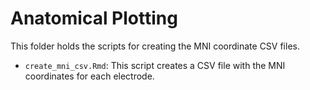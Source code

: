 # Anatomical Plotting

This folder holds the scripts for creating the MNI coordinate CSV files.

- `create_mni_csv.Rmd`: This script creates a CSV file with the MNI coordinates for each electrode.